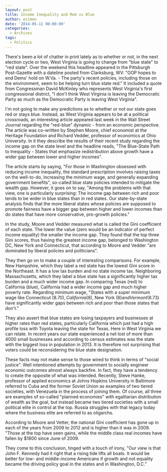 ```yaml
---
layout: post
title: Income Inequality and Red vs Blue
author: esimon
date: '2014-05-11 00:00:00'
categories:
  - Archives
tags:
  - Politics
---
```

There's been a lot of chatter in print lately as to whether or not, in the next election cycle or two, West Virginia is going to change from "blue state" to "red state". Over the weekend this headline appeared in the Pittsburgh Post-Gazette with a dateline posted from Clarksburg, WV: "GOP hopes to end Dems' hold on W.Va. - The party's recent policies, including those on the environment, seem to be helping turn blue state red." It included a quote from Congressman David McKinley who represents West Virginia's first congressional district, "I don't think West Virginia is leaving the Democratic Party as much as the Democratic Party is leaving West Virginia". 

I'm not going to make any predictions as to whether or not our state goes red or stays blue. Instead, as West Virginia appears to be at a political crossroads, an interesting article appeared last week in the Wall Street Journal regarding the "red-blue" dynamic - from an economic perspective. The article was co-written by Stephen Moore, chief economist at the Heritage Foundation and Richard Vedder, professor of economics at Ohio University. In it they describe the results of their recent study regarding the income gap on the state level and the headline reads, "The Blue-State Path to Inequality - States that emphasize redistribution above growth have a wider gap between lower and higher incomes".

The article starts by saying, "For those in Washington obsessed with reducing income inequality, the standard prescription involves raising taxes on the well-to-do, increasing the minimum wage, and generally expanding government benefits", so-called blue state policies intended to mitigate the wealth gap. However, it goes on to say, "Among the problems with that view, one is particularly surprising: The income gap between rich and poor tends to be wider in blue states than in red states. Our state-by-state analysis finds that the more liberal states whose policies are supposed to promote fairness have a bigger gap between higher and lower incomes than do states that have more conservative, pro-growth policies."

In the study, Moore and Vedder measured what is called the Gini coefficient of each state. The lower the value (zero would be an indicator of perfect income equality) the smaller the income gap. They found that the top three Gini scores, thus having the greatest income gap, belonged to Washington DC, New York and Connecticut, that according to Moore and Vedder "are dominated by liberal policies and politicians". 

They then go on to make a couple of interesting comparisons. For example, New Hampshire, which they label a red state has the lowest Gini score in the Northeast. It has a low tax burden and no state income tax. Neighboring Massachusetts, which they label a blue state has a significantly higher tax burden and a much wider income gap. In comparing Texas (red) to California (blue), California had a wider income gap and much higher poverty rate. Regarding minimum wage, "States with a super minimum wage like Connecticut ($8.70), California ($8), New York ($8) and Vermont ($8.73) have significantly wider gaps between rich and poor than those states that don't."

They also assert that blue states are losing taxpayers and businesses at higher rates than red states, particularly California which just had a high profile loss with Toyota leaving the state for Texas. Here in West Virginia we can relate. In recent years our state experienced a net lost of more than 4000 small businesses and according to census estimates was the state with the biggest loss in population in 2013. It is therefore not surprising that voters could be reconsidering the blue state designation. 

These facts may not make sense to those wired to think in terms of "social justice". Well intentioned attempts by government to socially engineer economic outcomes almost always backfire. In fact, they have a tendency to create the opposite of what was intended. Recently, Steve Hanke, professor of applied economics at Johns Hopkins University in Baltimore referred to Cuba and the former Soviet Union as examples of two tiered societies, with Venezuela in the process of joining them. Of course, all three are examples of so-called "planned economies" with egalitarian distribution of wealth as the goal, but instead became two tiered societies with a small political elite in control at the top. Russia struggles with that legacy today where the business elite are referred to as oligarchs. 

According to Moore and Vetter, the national Gini coefficient has gone up in each of the years from 2009 to 2012 and is higher than it was in 2009. "Those at the top have seen gains, while the middle class real incomes have fallen by $1800 since June of 2009. 

They come to this conclusion, tinged with a touch of irony, "Our view is that John F. Kennedy had it right that a rising tide lifts all boats. It would be better for low- and middle-income Americans if growth and not equality became the driving policy goal in the states and in Washington, D.C." 

